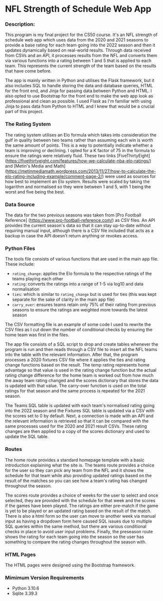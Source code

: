 # NFL Strength of Schedule Web App
### **Description:**
This program is my final project for the CS50 course. It's an NFL strength of schedule web app which uses data from the 2020 and 2021 seasons to provide a base rating for each team going into the 2022 season and then it updates dynamically based on real-world results. Through data received from CSVs and an API, it processes results from the NFL and converts them via various functions into a rating between 1 and 5 that is applied to each team. This represents the current strength of the team based on the results that have come before.

The app is mainly written in Python and utilises the Flask framework, but it also includes SQL to handle storing the data and database queries, HTML for the front end, and Jinja for passing data between Python and HTML. I also opted to use Bootstrap for the front end to make the web app look as professional and clean as possible. I used Flask as I'm familiar with using Jinja to pass data from Python to HTML and I knew that would be a crucial part of this project. 

### **The Rating System**
The rating system utilises an Elo formula which takes into consideration the gulf in quality between two teams rather than assuming each win is worth the same amount of points. This is a way to potentially indicate whether a team is improving or declining. I opted for a K factor of 75 in the formula to ensure the ratings were relatively fluid. These two links [FiveThirtyEight] (https://fivethirtyeight.com/features/how-we-calculate-nba-elo-ratings/) and [Metin's Media and Math] (https://metinmediamath.wordpress.com/2013/11/27/how-to-calculate-the-elo-rating-including-example/comment-page-2/) were used as sources for how best to implement an Elo system. Results were scaled by taking the logarithm and normalised so they were between 1 and 5, with 1 being the worst and five being the best. 

### **Data Source**
The data for the two previous seasons was taken from [Pro Football Reference] (https://www.pro-football-reference.com/) as CSV files. An API provides the current season's data so that it can stay up-to-date without requiring manual input, although there is a CSV file included that acts as a backup in case the API doesn't return anything or revokes access.

### **Python Files**
The tools file consists of various functions that are used in the main app file. 
These include:
* `rating_change`: applies the Elo formula to the respective ratings of the teams playing each other
* `rating`: converts the ratings into a range of 1-5 via log10 and data normalisation
* `ties`: which is similar to `rating_change` but is used for ties (this was kept separate for the sake of clarity in the main app file)
* `carry_over`: ensures teams retain only 75% of their rating from previous seasons to ensure the ratings are weighted more towards the latest season

The CSV formatting file is an example of some code I used to rewrite the CSV files as I cut down the number of conditional checks by ensuring the home team was first in the files. 

The app file consists of a SQL script to drop and create tables whenever the program is run and then reads through a CSV file to insert all the NFL teams into the table with the relevant information. After that, the program processes a 2020 fixtures CSV file where it applies the ties and rating change functions based on the result. The temp rating represents home advantage so that value is used in the rating change function but the actual rating change difference for the home team is worked out from how much the away team rating changed and the scores dictionary that stores the data is updated with that value. The carry-over function is used on the total ratings for that season and the same process is repeated for the 2021 season.

The Teams SQL table is updated with each team's normalised rating going into the 2022 season and the Fixtures SQL table is updated via a CSV with the scores set to 0 by default. Next, a connection is made with an API and the relevant information is retrieved so that it can be compared with the same processes used for the 2020 and 2021 result CSVs. These rating changes are then applied to a copy of the scores dictionary and used to update the SQL table.

### **Routes**
The home route provides a standard homepage template with a basic introduction explaining what the site is. The teams route provides a choice for the user so they can pick any team from the NFL and it shows the schedule for that team while also providing updated ratings based on the result of the matches so you can see how a team's rating has changed throughout the season.

The scores route provides a choice of weeks for the user to select and once selected, they are provided with the schedule for that week and the scores if the games have been played. The ratings are either pre-match if the game is yet to be played or an updated rating based on the result of the match. There is also a html form so the user can move to another week via manual input as having a dropdown form here caused SQL issues due to multiple SQL queries within the same method, but there are various conditional checks in place to avoid user input problems. Finally, the preseason route shows the rating for each team going into the season so the user has something to compare the rating changes throughout the season with.

### **HTML Pages**
The HTML pages were designed using the Bootstrap framework.

### **Mimimum Version Requirements**
* Python 3.10.6
* Sqlite 3.39.3
